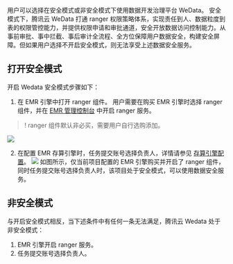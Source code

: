 用户可以选择在安全模式或非安全模式下使用数据开发治理平台 WeData。
安全模式下，腾讯云 WeData 打通 ranger 权限策略体系，实现责任到人、数据粒度到表的权限管控能力，并提供权限申请和审批通道，安全开放数据访问控制能力。从事前审批、事中拦截、事后审计全流程、全方位保障用户数据安全，构建安全屏障。但如果用户选择不开启安全模式，则无法享受上述数据安全服务。

## 打开安全模式
开启 Wedata 安全模式步骤如下：
1. 在 EMR 引擎中打开 ranger 组件。
用户需要在购买 EMR 引擎时选择 ranger 组件，并在 [EMR 管理控制台](https://console.cloud.tencent.com/emr) 中开启 ranger 服务。
>! ranger 组件默认非必买，需要用户自行选购添加。
>
![](https://qcloudimg.tencent-cloud.cn/raw/5302cef3e0547b9494fd92b457abe84d.png)

2. 在配置 EMR 存算引擎时，任务提交账号选择负责人，详情请参见 [存算引擎配置](https://cloud.tencent.com/document/product/1267/72655)。
![](https://qcloudimg.tencent-cloud.cn/raw/4ffb29bb0ee9528e7bb2eb0daff2ae73.png)
如图所示，仅当前项目配置的 EMR 引擎购买并开启了 ranger 组件，同时任务提交账号选择负责人时，该项目处于安全模式，可以使用数据安全服务。

## 非安全模式
与开启安全模式相反，当下述条件中有任何一条无法满足，腾讯云 Wedata 处于非安全模式：
1. EMR 引擎开启 ranger 服务。
2. 任务提交账号选择负责人。
